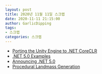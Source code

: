 ```yaml
---
layout: post
title: 2020년 11월 11일 스크랩
date: 2020-11-11 21:15:00
author: GarlicDipping
tags:
- 스크랩
categories: 스크랩
---
```


- [Porting the Unity Engine to .NET CoreCLR](https://xoofx.com/blog/2018/04/06/porting-unity-to-coreclr/)
- [.NET 5.0 Examples](https://gist.github.com/richlander/50c34a8714eb3436e5d9d4d5d420776e)
- [Announcing .NET 5.0](https://devblogs.microsoft.com/dotnet/announcing-net-5-0/)
- [Procedural Landmass Generation](https://www.youtube.com/watch?v=wbpMiKiSKm8&feature=emb_logo&ab_channel=SebastianLague)